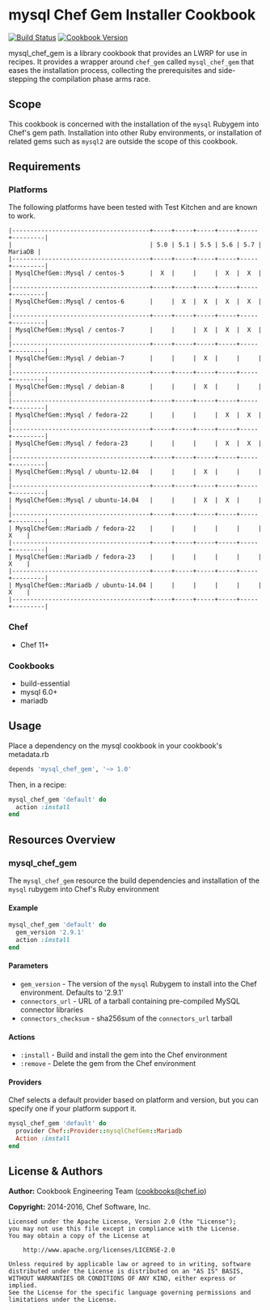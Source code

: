 # mysql Chef Gem Installer Cookbook

[![Build Status](https://travis-ci.org/chef-cookbooks/mysql_chef_gem.svg?branch=master)](http://travis-ci.org/chef-cookbooks/mysql_chef_gem) [![Cookbook Version](https://img.shields.io/cookbook/v/mysql_chef_gem.svg)](https://supermarket.chef.io/cookbooks/mysql_chef_gem)

mysql_chef_gem is a library cookbook that provides an LWRP for use in recipes. It provides a wrapper around `chef_gem` called `mysql_chef_gem` that eases the installation process, collecting the prerequisites and side-stepping the compilation phase arms race.

## Scope

This cookbook is concerned with the installation of the `mysql` Rubygem into Chef's gem path. Installation into other Ruby environments, or installation of related gems such as `mysql2` are outside the scope of this cookbook.

## Requirements

### Platforms

The following platforms have been tested with Test Kitchen and are known to work.

```
|--------------------------------------+-----+-----+-----+-----+-----+---------|
|                                      | 5.0 | 5.1 | 5.5 | 5.6 | 5.7 | MariaDB |
|--------------------------------------+-----+-----+-----+-----+-----+---------|
| MysqlChefGem::Mysql / centos-5       |  X  |     |     |  X  |  X  |         |
|--------------------------------------+-----+-----+-----+-----+-----+---------|
| MysqlChefGem::Mysql / centos-6       |     |  X  |  X  |  X  |  X  |         |
|--------------------------------------+-----+-----+-----+-----+-----+---------|
| MysqlChefGem::Mysql / centos-7       |     |     |  X  |  X  |  X  |         |
|--------------------------------------+-----+-----+-----+-----+-----+---------|
| MysqlChefGem::Mysql / debian-7       |     |     |  X  |     |     |         |
|--------------------------------------+-----+-----+-----+-----+-----+---------|
| MysqlChefGem::Mysql / debian-8       |     |     |  X  |     |     |         |
|--------------------------------------+-----+-----+-----+-----+-----+---------|
| MysqlChefGem::Mysql / fedora-22      |     |     |     |  X  |  X  |         |
|--------------------------------------+-----+-----+-----+-----+-----+---------|
| MysqlChefGem::Mysql / fedora-23      |     |     |     |  X  |  X  |         |
|--------------------------------------+-----+-----+-----+-----+-----+---------|
| MysqlChefGem::Mysql / ubuntu-12.04   |     |     |  X  |     |     |         |
|--------------------------------------+-----+-----+-----+-----+-----+---------|
| MysqlChefGem::Mysql / ubuntu-14.04   |     |     |  X  |  X  |     |         |
|--------------------------------------+-----+-----+-----+-----+-----+---------|
| MysqlChefGem::Mariadb / fedora-22    |     |     |     |     |     |    X    |
|--------------------------------------+-----+-----+-----+-----+-----+---------|
| MysqlChefGem::Mariadb / fedora-23    |     |     |     |     |     |    X    |
|--------------------------------------+-----+-----+-----+-----+-----+---------|
| MysqlChefGem::Mariadb / ubuntu-14.04 |     |     |     |     |     |    X    |
|--------------------------------------+-----+-----+-----+-----+-----+---------|
```

### Chef

- Chef 11+

### Cookbooks

- build-essential
- mysql 6.0+
- mariadb

## Usage

Place a dependency on the mysql cookbook in your cookbook's metadata.rb

```ruby
depends 'mysql_chef_gem', '~> 1.0'
```

Then, in a recipe:

```ruby
mysql_chef_gem 'default' do
  action :install
end
```

## Resources Overview

### mysql_chef_gem

The `mysql_chef_gem` resource the build dependencies and installation of the `mysql` rubygem into Chef's Ruby environment

#### Example

```ruby
mysql_chef_gem 'default' do
  gem_version '2.9.1'
  action :install
end
```

#### Parameters

- `gem_version` - The version of the `mysql` Rubygem to install into the Chef environment. Defaults to '2.9.1'
- `connectors_url` - URL of a tarball containing pre-compiled MySQL connector libraries
- `connectors_checksum` - sha256sum of the `connectors_url` tarball

#### Actions

- `:install` - Build and install the gem into the Chef environment
- `:remove` - Delete the gem from the Chef environment

#### Providers

Chef selects a default provider based on platform and version, but you can specify one if your platform support it.

```ruby
mysql_chef_gem 'default' do
  provider Chef::Provider::mysqlChefGem::Mariadb
  Action :install
end
```

## License & Authors

**Author:** Cookbook Engineering Team ([cookbooks@chef.io](mailto:cookbooks@chef.io))

**Copyright:** 2014-2016, Chef Software, Inc.

```
Licensed under the Apache License, Version 2.0 (the "License");
you may not use this file except in compliance with the License.
You may obtain a copy of the License at

    http://www.apache.org/licenses/LICENSE-2.0

Unless required by applicable law or agreed to in writing, software
distributed under the License is distributed on an "AS IS" BASIS,
WITHOUT WARRANTIES OR CONDITIONS OF ANY KIND, either express or implied.
See the License for the specific language governing permissions and
limitations under the License.
```
